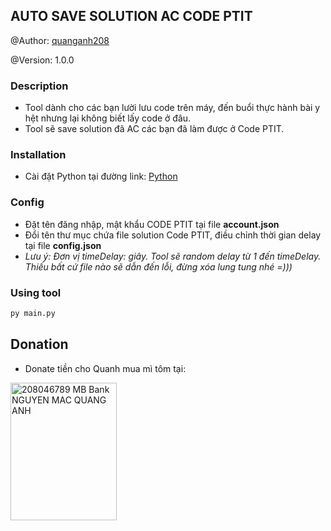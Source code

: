 ## AUTO SAVE SOLUTION AC CODE PTIT

@Author: [quanganh208](https://github.com/quanganh208)

@Version: 1.0.0

### Description

- Tool dành cho các bạn lười lưu code trên máy, đến buổi thực hành bài y hệt nhưng lại không biết lấy code ở đâu.
- Tool sẽ save solution đã AC các bạn đã làm được ở Code PTIT.

### Installation

- Cài đặt Python tại đường link: [Python](https://www.python.org/)

### Config

- Đặt tên đăng nhập, mật khẩu CODE PTIT tại file **account.json**
- Đổi tên thư mục chứa file solution Code PTIT, điều chỉnh thời gian delay tại file **config.json**
- _Lưu ý: Đơn vị timeDelay: giây. Tool sẽ random delay từ 1 đến timeDelay. Thiếu bất cứ file nào sẽ dẫn đến lỗi, đừng xóa lung tung nhé =)))_

### Using tool

```sh
py main.py
```

## Donation

- Donate tiền cho Quanh mua mì tôm tại:

<img src="https://scontent.fhan2-3.fna.fbcdn.net/v/t1.15752-9/387519503_1014386016510688_7126056876433079552_n.png?_nc_cat=106&ccb=1-7&_nc_sid=8cd0a2&_nc_ohc=tyenZxVJE4QAX9QhB1r&_nc_ht=scontent.fhan2-3.fna&_nc_e2o=s&oh=03_AdTmJrH7DjIsXOWgtjTNWiTf95JLZb6S-HlFHUQXQwFmDw&oe=6559D2EA" alt="208046789 MB Bank NGUYEN MAC QUANG ANH" title= "QR Donate for Quanh" width="170" height="220">

